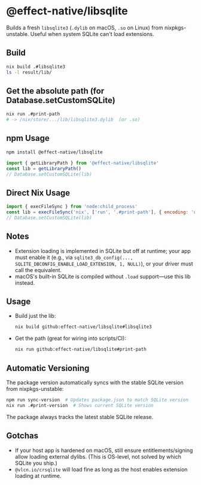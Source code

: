 # @effect-native/libsqlite

Builds a fresh `libsqlite3` (`.dylib` on macOS, `.so` on Linux) from nixpkgs-unstable.
Useful when system SQLite can't load extensions.

## Build

```sh
nix build .#libsqlite3
ls -l result/lib/
```

## Get the absolute path (for Database.setCustomSQLite)

```sh
nix run .#print-path
# -> /nix/store/.../lib/libsqlite3.dylib  (or .so)
```

## npm Usage

```bash
npm install @effect-native/libsqlite
```

```js
import { getLibraryPath } from '@effect-native/libsqlite'
const lib = getLibraryPath()
// Database.setCustomSQLite(lib)
```

## Direct Nix Usage

```js
import { execFileSync } from 'node:child_process'
const lib = execFileSync('nix', ['run', '.#print-path'], { encoding: 'utf8' }).trim()
// Database.setCustomSQLite(lib)
```

## Notes
- Extension loading is implemented in SQLite but off at runtime; your app must enable it (e.g., via `sqlite3_db_config(..., SQLITE_DBCONFIG_ENABLE_LOAD_EXTENSION, 1, NULL)`), or your driver must call the equivalent.
- macOS's built-in SQLite is compiled without `.load` support—use this lib instead.

## Usage

- Build just the lib:
  ```sh
  nix build github:effect-native/libsqlite#libsqlite3
  ```

- Get the path (great for wiring into scripts/CI):
  ```sh
  nix run github:effect-native/libsqlite#print-path
  ```

## Automatic Versioning

The package version automatically syncs with the stable SQLite version from nixpkgs-unstable:

```bash
npm run sync-version  # Updates package.json to match SQLite version
nix run .#print-version  # Shows current SQLite version
```

The package always tracks the latest stable SQLite release.

## Gotchas
- If your host app is hardened on macOS, still ensure entitlements/signing allow loading external dylibs. (This is OS-level, not solved by which SQLite you ship.)
- `@vlcn.io/crsqlite` will load fine as long as the host enables extension loading at runtime.
